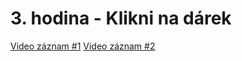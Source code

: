 # 3. hodina - Klikni na dárek
[Video záznam #1](https://youtu.be/AMTRcwrWFGY)
[Video záznam #2](https://youtu.be/eoqhkE8OWuE)
